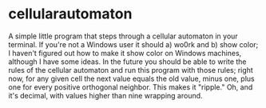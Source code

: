 # cellularautomaton
A simple little program that steps through a cellular automaton in your terminal. If you're not a Windows user it should a) wo0rk and b) show color; I haven't figured out how to make it show color on Windows machines, although I have some ideas. In the future you should be able to write the rules of the cellular automaton and run this program with those rules; right now, for any given cell the next value equals the old value, minus one, plus one for every positive orthogonal neighbor. This makes it "ripple." Oh, and it's decimal, with values higher than nine wrapping around.
